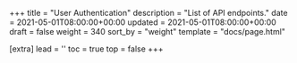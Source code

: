 +++
title = "User Authentication"
description = "List of API endpoints."
date = 2021-05-01T08:00:00+00:00
updated = 2021-05-01T08:00:00+00:00
draft = false
weight = 340
sort_by = "weight"
template = "docs/page.html"

[extra]
lead = ''
toc = true
top = false
+++
